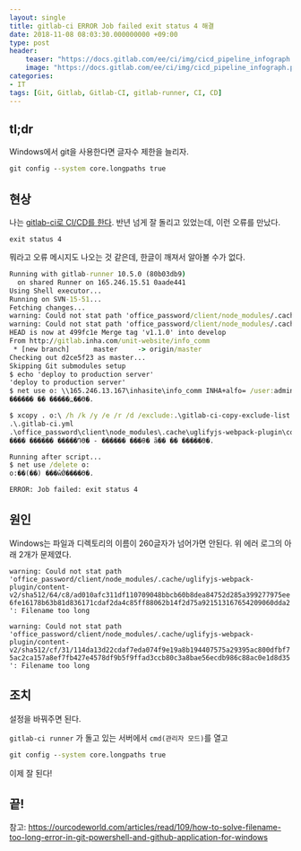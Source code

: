 ```yaml
---
layout: single
title: gitlab-ci ERROR Job failed exit status 4 해결
date: 2018-11-08 08:03:30.000000000 +09:00
type: post
header:
    teaser: "https://docs.gitlab.com/ee/ci/img/cicd_pipeline_infograph.png"
    image: "https://docs.gitlab.com/ee/ci/img/cicd_pipeline_infograph.png"
categories:
- IT
tags: [Git, Gitlab, Gitlab-CI, gitlab-runner, CI, CD]
---
```


## tl;dr

Windows에서 git을 사용한다면 글자수 제한을 늘리자.

```cmd
git config --system core.longpaths true
```

## 현상

나는 [gitlab-ci로 CI/CD를 한다](https://lovemewithoutall.github.io/it/deploy-example-by-gitlab-ci/). 반년 넘게 잘 돌리고 있었는데, 이런 오류를 만났다.

`exit status 4`

뭐라고 오류 메시지도 나오는 것 같은데, 한글이 깨져서 알아볼 수가 없다.

```cmd
Running with gitlab-runner 10.5.0 (80b03db9)
  on shared Runner on 165.246.15.51 0aade441
Using Shell executor...
Running on SVN-15-51...
Fetching changes...
warning: Could not stat path 'office_password/client/node_modules/.cache/uglifyjs-webpack-plugin/content-v2/sha512/64/c8/ad010afc311df110709048bbcb60b8dea84752d285a399277975ee6fe16178b63b81d836171cdaf2da4c85ff88062b14f2d75a921513167654209060dda2': Filename too long
warning: Could not stat path 'office_password/client/node_modules/.cache/uglifyjs-webpack-plugin/content-v2/sha512/cf/31/114da13d22cdaf7eda074f9e19a8b194407575a29395ac800dfbf75ac2ca157a8ef7fb427e4578df9b5f9ffad3ccb80c3a8bae56ecdb986c88ac0e1d8d35': Filename too long
HEAD is now at 499fc1e Merge tag 'v1.1.0' into develop
From http://gitlab.inha.com/unit-website/info_comm
 * [new branch]      master     -> origin/master
Checking out d2ce5f23 as master...
Skipping Git submodules setup
$ echo 'deploy to production server'
'deploy to production server'
$ net use o: \\165.246.13.167\inhasite\info_comm INHA+alfo= /user:administrator
������ �� �����߽��ϴ�.

$ xcopy . o:\ /h /k /y /e /r /d /exclude:.\gitlab-ci-copy-exclude-list.txt
.\.gitlab-ci.yml
.\office_password\client\node_modules\.cache\uglifyjs-webpack-plugin\content-v2\sha512\64\c8\ad010afc311df110709048bbcb60b8dea84752d285a399277975ee6fe16178b63b81d836171cdaf2da4c85ff88062b14f2d75a921513167654209060dda2
���� ������ �����Դϴ� - ������ ���θ� ã�� �� �����ϴ�.

Running after script...
$ net use /delete o:
o:��(��) ���ŵǾ����ϴ�.

ERROR: Job failed: exit status 4
```

## 원인

Windows는 파일과 디렉토리의 이름이 260글자가 넘어가면 안된다. 위 에러 로그의 아래 2개가 문제였다.

`warning: Could not stat path 'office_password/client/node_modules/.cache/uglifyjs-webpack-plugin/content-v2/sha512/64/c8/ad010afc311df110709048bbcb60b8dea84752d285a399277975ee6fe16178b63b81d836171cdaf2da4c85ff88062b14f2d75a921513167654209060dda2': Filename too long`

`warning: Could not stat path 'office_password/client/node_modules/.cache/uglifyjs-webpack-plugin/content-v2/sha512/cf/31/114da13d22cdaf7eda074f9e19a8b194407575a29395ac800dfbf75ac2ca157a8ef7fb427e4578df9b5f9ffad3ccb80c3a8bae56ecdb986c88ac0e1d8d35': Filename too long`


## 조치

설정을 바꿔주면 된다.

`gitlab-ci runner` 가 돌고 있는 서버에서 `cmd(관리자 모드)`를 열고

```cmd
git config --system core.longpaths true
```

이제 잘 된다! 

## 끝!

참고: 
https://ourcodeworld.com/articles/read/109/how-to-solve-filename-too-long-error-in-git-powershell-and-github-application-for-windows
